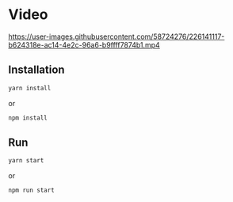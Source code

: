 # Video 

https://user-images.githubusercontent.com/58724276/226141117-b624318e-ac14-4e2c-96a6-b9ffff7874b1.mp4

## Installation

```bash
yarn install
```
or 

```bash
npm install
```
## Run

```bash
yarn start
```
or 

```bash
npm run start
```


